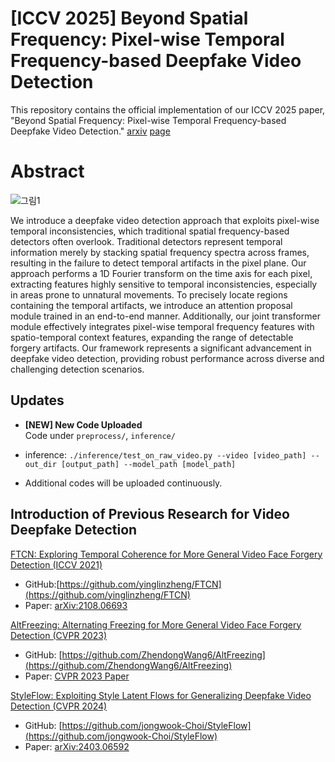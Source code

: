 # [ICCV 2025] Beyond Spatial Frequency: Pixel-wise Temporal Frequency-based Deepfake Video Detection
This repository contains the official implementation of our ICCV 2025 paper,
"Beyond Spatial Frequency: Pixel-wise Temporal Frequency-based Deepfake Video Detection."
 [arxiv](https://arxiv.org/abs/2507.02398)  [page](https://rama0126.github.io/PwTF-DVD/)





# Abstract
![그림1](https://github.com/user-attachments/assets/47093264-f235-4197-ac85-76f9c14653e3)

We introduce a deepfake video detection approach that exploits pixel-wise temporal inconsistencies, which traditional spatial frequency-based detectors often overlook. Traditional detectors represent temporal information merely by stacking spatial frequency spectra across frames, resulting in the failure to detect temporal artifacts in the pixel plane. Our approach performs a 1D Fourier transform on the time axis for each pixel, extracting features highly sensitive to temporal inconsistencies, especially in areas prone to unnatural movements. To precisely locate regions containing the temporal artifacts, we introduce an attention proposal module trained in an end-to-end manner. Additionally, our joint transformer module effectively integrates pixel-wise temporal frequency features with spatio-temporal context features, expanding the range of detectable forgery artifacts. Our framework represents a significant advancement in deepfake video detection, providing robust performance across diverse and challenging detection scenarios.



## Updates
- **[NEW]  New Code Uploaded**  
  Code under `preprocess/`, `inference/` 

- inference: `./inference/test_on_raw_video.py --video [video_path] --out_dir [output_path] --model_path [model_path]`
- Additional codes will be uploaded continuously.

## Introduction of Previous Research for Video Deepfake Detection
[FTCN: Exploring Temporal Coherence for More General Video Face Forgery Detection (ICCV 2021)](https://arxiv.org/abs/2108.06693)
- GitHub:[https://github.com/yinglinzheng/FTCN](https://github.com/yinglinzheng/FTCN)
- Paper: [arXiv:2108.06693](https://arxiv.org/abs/2108.06693)


[AltFreezing: Alternating Freezing for More General Video Face Forgery Detection (CVPR 2023)](https://openaccess.thecvf.com/content/CVPR2023/papers/Wang_AltFreezing_for_More_General_Video_Face_Forgery_Detection_CVPR_2023_paper.pdf)
- GitHub: [https://github.com/ZhendongWang6/AltFreezing](https://github.com/ZhendongWang6/AltFreezing)
- Paper: [CVPR 2023 Paper](https://openaccess.thecvf.com/content/CVPR2023/papers/Wang_AltFreezing_for_More_General_Video_Face_Forgery_Detection_CVPR_2023_paper.pdf)


[StyleFlow: Exploiting Style Latent Flows for Generalizing Deepfake Video Detection (CVPR 2024)](https://arxiv.org/abs/2403.06592)
- GitHub: [https://github.com/jongwook-Choi/StyleFlow](https://github.com/jongwook-Choi/StyleFlow)
- Paper: [arXiv:2403.06592](https://arxiv.org/abs/2403.06592)

